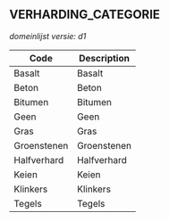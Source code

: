 ## VERHARDING_CATEGORIE

*domeinlijst versie: d1* 

 |Code |Description	|
|	---	|	---	|
| Basalt | Basalt |
| Beton | Beton |
| Bitumen | Bitumen |
| Geen | Geen |
| Gras | Gras |
| Groenstenen | Groenstenen |
| Halfverhard | Halfverhard |
| Keien | Keien |
| Klinkers | Klinkers |
| Tegels | Tegels |
